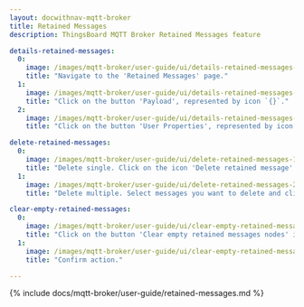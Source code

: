```yaml
---
layout: docwithnav-mqtt-broker
title: Retained Messages
description: ThingsBoard MQTT Broker Retained Messages feature

details-retained-messages:
  0:
    image: /images/mqtt-broker/user-guide/ui/details-retained-messages-1.png
    title: "Navigate to the 'Retained Messages' page."
  1:
    image: /images/mqtt-broker/user-guide/ui/details-retained-messages-2.png
    title: "Click on the button 'Payload', represented by icon `{}`."
  2:
    image: /images/mqtt-broker/user-guide/ui/details-retained-messages-3.png
    title: "Click on the button 'User Properties', represented by icon `[]`."

delete-retained-messages:
  0:
    image: /images/mqtt-broker/user-guide/ui/delete-retained-messages-1.png
    title: "Delete single. Click on the icon 'Delete retained message' and confirm action."
  1:
    image: /images/mqtt-broker/user-guide/ui/delete-retained-messages-2.png
    title: "Delete multiple. Select messages you want to delete and click on the 'Delete' icon in the top right corner."

clear-empty-retained-messages:
  0:
    image: /images/mqtt-broker/user-guide/ui/clear-empty-retained-messages-1.png
    title: "Click on the button 'Clear empty retained messages nodes' in the top right corner."
  1:
    image: /images/mqtt-broker/user-guide/ui/clear-empty-retained-messages-2.png
    title: "Confirm action."

---
```


{% include docs/mqtt-broker/user-guide/retained-messages.md %}

